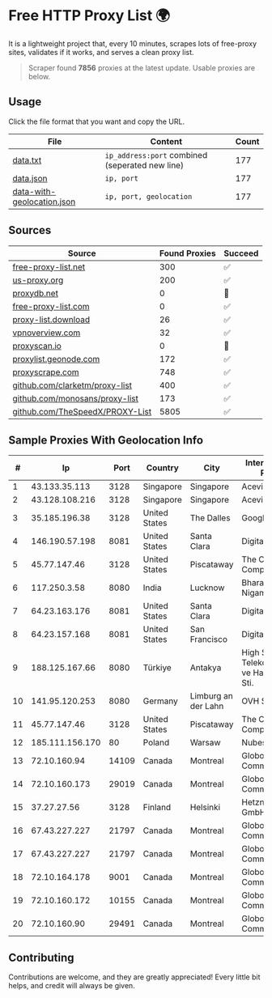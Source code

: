 
# Free HTTP Proxy List 🌍

It is a lightweight project that, every 10 minutes, scrapes lots of free-proxy sites, validates if it works, and serves a clean proxy list.


> Scraper found **7856** proxies at the latest update. Usable proxies are below.

## Usage

Click the file format that you want and copy the URL.


|File|Content|Count|
|----|-------|-----|
|[data.txt](https://raw.githubusercontent.com/themiralay/Proxy-List-World/master/data.txt)|`ip_address:port` combined (seperated new line)|177|
|[data.json](https://raw.githubusercontent.com/themiralay/Proxy-List-World/master/data.json)|`ip, port`|177|
|[data-with-geolocation.json](https://raw.githubusercontent.com/themiralay/Proxy-List-World/master/data-with-geolocation.json)|`ip, port, geolocation`|177|

## Sources

|Source|Found Proxies|Succeed|
|------|-------------|-------|
|[free-proxy-list.net](https://free-proxy-list.net)|300|✅|
|[us-proxy.org](https://www.us-proxy.org)|200|✅|
|[proxydb.net](http://proxydb.net)|0|🚫|
|[free-proxy-list.com](https://free-proxy-list.com/?page=&port=&type%5B%5D=http&type%5B%5D=https&up_time=0&search=Search)|0|✅|
|[proxy-list.download](https://www.proxy-list.download/HTTP)|26|✅|
|[vpnoverview.com](https://vpnoverview.com/privacy/anonymous-browsing/free-proxy-servers)|32|✅|
|[proxyscan.io](https://www.proxyscan.io)|0|🚫|
|[proxylist.geonode.com](https://proxylist.geonode.com/api/proxy-list?limit=300&page=1&sort_by=lastChecked&sort_type=desc&protocols=http,https)|172|✅|
|[proxyscrape.com](https://api.proxyscrape.com/v2/?request=displayproxies&protocol=http&timeout=10000&country=all&ssl=all&anonymity=all)|748|✅|
|[github.com/clarketm/proxy-list](https://raw.githubusercontent.com/clarketm/proxy-list/master/proxy-list-raw.txt)|400|✅|
|[github.com/monosans/proxy-list](https://raw.githubusercontent.com/monosans/proxy-list/main/proxies/http.txt)|173|✅|
|[github.com/TheSpeedX/PROXY-List](https://raw.githubusercontent.com/TheSpeedX/PROXY-List/master/http.txt)|5805|✅|


## Sample Proxies With Geolocation Info

|#|Ip|Port|Country|City|Internet Service Provider|
|-|--|----|-------|----|-------------------------|
|1|43.133.35.113|3128|Singapore|Singapore|Aceville Pte.ltd|
|2|43.128.108.216|3128|Singapore|Singapore|Aceville Pte.ltd|
|3|35.185.196.38|3128|United States|The Dalles|Google LLC|
|4|146.190.57.198|8081|United States|Santa Clara|DigitalOcean, LLC|
|5|45.77.147.46|3128|United States|Piscataway|The Constant Company|
|6|117.250.3.58|8080|India|Lucknow|Bharat Sanchar Nigam Ltd|
|7|64.23.163.176|8081|United States|Santa Clara|DigitalOcean, LLC|
|8|64.23.157.168|8081|United States|San Francisco|DigitalOcean, LLC|
|9|188.125.167.66|8080|Türkiye|Antakya|High Speed Telekomunikasyon ve Hab. Hiz. Ltd. Sti.|
|10|141.95.120.253|8080|Germany|Limburg an der Lahn|OVH SAS|
|11|45.77.147.46|3128|United States|Piscataway|The Constant Company|
|12|185.111.156.170|80|Poland|Warsaw|Nubes, LLC|
|13|72.10.160.94|14109|Canada|Montreal|GloboTech Communications|
|14|72.10.160.173|29019|Canada|Montreal|GloboTech Communications|
|15|37.27.27.56|3128|Finland|Helsinki|Hetzner Online GmbH|
|16|67.43.227.227|21797|Canada|Montreal|GloboTech Communications|
|17|67.43.227.227|21797|Canada|Montreal|GloboTech Communications|
|18|72.10.164.178|9001|Canada|Montreal|GloboTech Communications|
|19|72.10.160.172|10155|Canada|Montreal|GloboTech Communications|
|20|72.10.160.90|29491|Canada|Montreal|GloboTech Communications|



## Contributing

Contributions are welcome, and they are greatly appreciated! Every
little bit helps, and credit will always be given.

